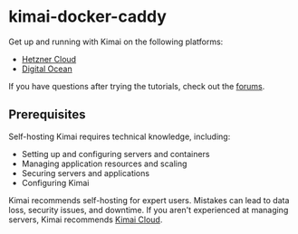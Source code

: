 # kimai-docker-caddy

Get up and running with Kimai on the following platforms:

* [Hetzner Cloud](https://www.kimai.org/documentation/hosting-hetzner-cloud.html)
* [Digital Ocean](https://www.kimai.org/documentation/hosting-digital-ocean.html)

If you have questions after trying the tutorials, check out the [forums](https://github.com/kimai/kimai/discussions).

## Prerequisites

Self-hosting Kimai requires technical knowledge, including:

* Setting up and configuring servers and containers
* Managing application resources and scaling
* Securing servers and applications
* Configuring Kimai

Kimai recommends self-hosting for expert users. 
Mistakes can lead to data loss, security issues, and downtime. 
If you aren't experienced at managing servers, Kimai recommends [Kimai Cloud](https://www.kimai.org/).
